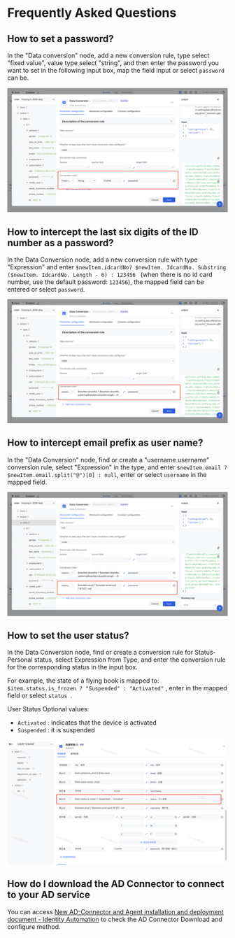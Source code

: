 # Frequently Asked Questions

## How to set a password?

In the "Data conversion" node, add a new conversion rule, type select "fixed value", value type select "string", and then enter the password you want to set in the following input box, map the field input or select `password`  can be.

![](../static/EvbPbsRhZoo9Sax9ZMLc8W3Knbd.png)

## How to intercept the last six digits of the ID number as a password?

In the Data Conversion node, add a new conversion rule with type "Expression" and enter `$newItem.idcardNo? $newItem. IdcardNo. Substring ($newItem. IdcardNo. Length - 6) : 123456 ` (when there is no id card number, use the default password: `123456`), the mapped field can be entered or select `password`.


![](../static/KlVAb8ldIoLl8ixRklVcPEnQn2b.png)

## How to intercept email prefix as user name?

In the "Data Conversion" node, find or create a "username username" conversion rule, select "Expression" in the type, and enter `$newItem.email ? $newItem.email.split("@")[0] : null`, enter or select `username`  in the mapped field.

![](../static/V1hSbB42CoM0JOxpOJlcbuDPnZb.png)

## How to set the user status?

In the Data Conversion node, find or create a conversion rule for Status-Personal status, select Expression from Type, and enter the conversion rule for the corresponding status in the input box.

For example, the state of a flying book is mapped to: `$item.status.is_frozen ? "Suspended" : "Activated"` , enter in the mapped field or select `status `.

User Status Optional values:

- `Activated` : indicates that the device is activated
- `Suspended` : it is suspended

![](../static/PAlGbpyWtownqmxgWsmcGs2tnqg.png)
<!-- ## How do I pass dynamic JSON in the "Data Transformation" node? -->

<!-- Select the "Expression" type in the conversion rule and enter the corresponding dynamic JSON in the following input box. -->

<!-- ![](../static/Hzj3bRyFEoFj5LxNjVBcVUZOn3f.png)  -->

## How do I download the AD Connector to connect to your AD service


You can access [New AD-Connector and Agent installation and deployment document - Identity Automation](https://steamory.feishu.cn/docx/PGctdGnraofyLrxkR2gcllHhn4d) to check the AD Connector Download and configure method.